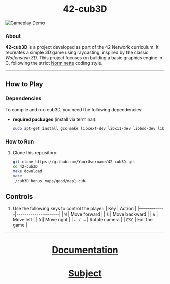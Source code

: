 <div align="center">
	<h1>42-cub3D</h1>
</div>

![Gameplay Demo](https://github.com/user-attachments/assets/6c0a9dda-04c4-4b79-89df-dab8e27967e3)

### About
**42-cub3D** is a project developed as part of the 42 Network curriculum. It recreates a simple 3D game using raycasting, inspired by the classic *Wolfenstein 3D*. This project focuses on building a basic graphics engine in C, following the strict [Norminette](https://github.com/42School/norminette) coding style.

---

## How to Play

### Dependencies
To compile and run cub3D, you need the following dependencies:
- **required packages** (install via terminal):
    ```bash
    sudo apt-get install gcc make libxext-dev libx11-dev libbsd-dev libxrandr-dev libxi-dev libxinerama-dev
    ```

### How to Run
1. Clone this repository:
    ```bash
    git clone https://github.com/YourUsername/42-cub3D.git
    cd 42-cub3D
    make download
    make
    ./cub3D_bonus maps/good/map1.cub
    ```

## Controls
1. Use the following keys to control the player:
    | Key         | Action              |
    |-------------|---------------------|
    | `W`         | Move forward        |
    | `S`         | Move backward       |
    | `A`         | Move left           |
    | `D`         | Move right          |
    | `← / →`     | Rotate camera       |
    | `ESC`       | Exit the game       |

---

<div align="center">
	<h1><a href="https://dot99.github.io/42-cub3D/">Documentation</a></h1>
</div>

<div align="center">
	<h1><a href="https://dot99.github.io/42-cub3D/">Subject</a></h1>
</div>
